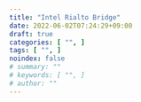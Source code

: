```yaml
---
title: "Intel Rialto Bridge"
date: 2022-06-02T07:24:29+09:00
draft: true
categories: [ "", ]
tags: [ "", ]
noindex: false
# summary: ""
# keywords: [ "", ]
# author: ""
---
```



